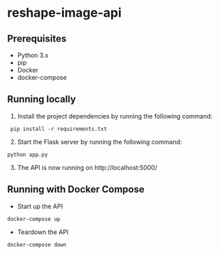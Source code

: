 # reshape-image-api

## Prerequisites

- Python 3.x
- pip
- Docker
- docker-compose

## Running locally

1. Install the project dependencies by running the following command:

```
 pip install -r requirements.txt
```

2. Start the Flask server by running the following command:

```
python app.py
```

3. The API is now running on http://localhost:5000/

## Running with Docker Compose

- Start up the API

```
docker-compose up
```

- Teardown the API

```
docker-compose down
```
